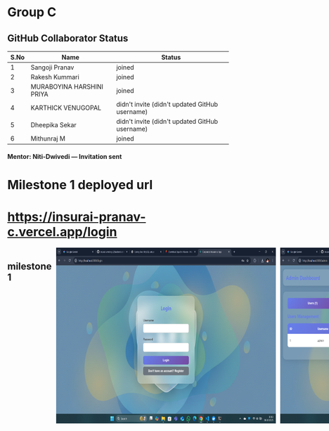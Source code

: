 # Group C

## GitHub Collaborator Status

| S.No | Name                      | Status                                         |
| ---- | ------------------------- | ---------------------------------------------- |
| 1    | Sangoji Pranav            | joined                                         |
| 2    | Rakesh Kummari            | joined                                         |
| 3    | MURABOYINA HARSHINI PRIYA | joined                                         |
| 4    | KARTHICK VENUGOPAL        | didn't invite (didn't updated GitHub username) |
| 5    | Dheepika Sekar            | didn't invite (didn't updated GitHub username) |
| 6    | Mithunraj M               | joined                                         |

#### **Mentor:** Niti-Dwivedi — Invitation sent

# Milestone 1 deployed url
# https://insurai-pranav-c.vercel.app/login

<div style="display:flex;gap:10px;">
  <h2>milestone 1 </h2>
  <img src="./a.png" height="400px" width="500px">
    <img src="./b.png" height="400px" width="500px">
    <img src="./c.png" height="400px" width="500px">
      <img src="./d.png" height="400px" width="500px">
</div>
